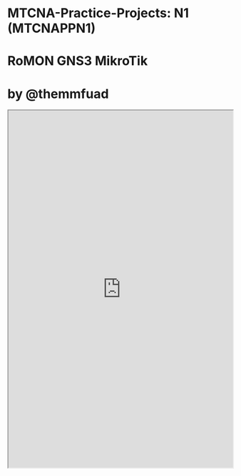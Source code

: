 # MTCNA-Practice-Projects: N1 (MTCNAPPN1)
# RoMON GNS3 MikroTik
# by @themmfuad

<iframe width="100%" height="800" src="https://github.com/themmfuad/MTCNA-Practice-Projects/blob/main/RoMON-GNS3-MikroTik-MTCNAPP1/RoMON-GNS3-MikroTik-MTCNAPP1-by-themmfuad.pdf"></iframe>
